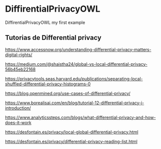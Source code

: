 # DiffirentialPrivacyOWL
DiffirentialPrivacyOWL my first example

Tutorias de Differential privacy
-----------------------------------------


https://www.accessnow.org/understanding-differential-privacy-matters-digital-rights/


https://medium.com/@shaistha24/global-vs-local-differential-privacy-56b45eb22168


https://privacytools.seas.harvard.edu/publications/separating-local-shuffled-differential-privacy-histograms-0


https://blog.openmined.org/use-cases-of-differential-privacy/


https://www.borealisai.com/en/blog/tutorial-12-differential-privacy-i-introduction/


https://www.analyticssteps.com/blogs/what-differential-privacy-and-how-does-it-work



https://desfontain.es/privacy/local-global-differential-privacy.html

	

https://desfontain.es/privacy/differential-privacy-reading-list.html

	
